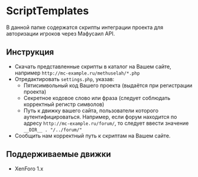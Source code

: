 ScriptTemplates
===============
В данной папке содержатся скрипты интеграции проекта для авторизации игроков через Мафусаил API.

## Инструкция
* Скачать представленные скрипты в каталог на Вашем сайте, например `http://mc-example.ru/methuselah/*.php`
* Отредактировать `settings.php`, указав:
  * Пятисимвольный код Вашего проекта (выдаётся при регистрации проекта)
  * Секретное кодовое слово или фраза (следует соблюдать корректный регистр символов)
  * Путь к движку вашего сайта, пользователи которого аутентифицироваться. Например, если форум находится по адресу `http://mc-example.ru/forum/`, то следует ввести значение `__DIR__ . "/../forum/"`
* Сообщить нам корректный путь к скриптам на Вашем сайте.

## Поддерживаемые движки
* XenForo 1.x
